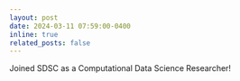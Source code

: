 ```yaml
---
layout: post
date: 2024-03-11 07:59:00-0400
inline: true
related_posts: false
---
```


Joined SDSC as a Computational Data Science Researcher! 
